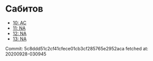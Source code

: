 # Сабитов
- [10: AC](10.md)
- [11: NA](11.md)
- [12: NA](12.md)
- [13: NA](13.md)

Commit: 5c8ddd51c2cf41cfece01cb3cf285765e2952aca
 fetched at: 20200928-030945
